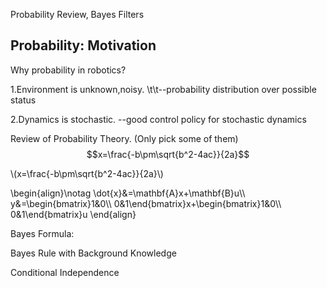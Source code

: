 <script type="text/javascript" src="http://cdn.mathjax.org/mathjax/latest/MathJax.js?config=default"></script>
Probability Review, Bayes Filters


## Probability: Motivation

Why probability in robotics?

1.Environment is unknown,noisy. \t\t--probability distribution over possible status

2.Dynamics is stochastic.         --good control policy for stochastic dynamics

Review of Probability Theory. (Only pick some of them)
$$x=\frac{-b\pm\sqrt{b^2-4ac}}{2a}$$

\\(x=\frac{-b\pm\sqrt{b^2-4ac}}{2a}\\)

<p>
\begin{align}\notag 
\dot{x}&=\mathbf{A}x+\mathbf{B}u\\
y&=\begin{bmatrix}1&0\\
0&1\end{bmatrix}x+\begin{bmatrix}1&0\\
0&1\end{bmatrix}u
\end{align}
</p>
Bayes Formula:


Bayes Rule with Background Knowledge

Conditional Independence
